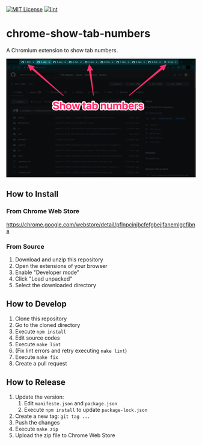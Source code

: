 [![MIT License](https://img.shields.io/badge/license-MIT-blue.svg)](LICENSE)
[![lint](https://github.com/kg8m/chrome-show-tab-numbers/actions/workflows/lint.yml/badge.svg)](https://github.com/kg8m/chrome-show-tab-numbers/actions/workflows/lint.yml)

chrome-show-tab-numbers
==================================================

A Chromium extension to show tab numbers.

![Screenshot](assets/screenshot.png)


How to Install
--------------------------------------------------

### From Chrome Web Store

https://chrome.google.com/webstore/detail/pflnpcinjbcfefgbejjfanemlgcfjbna


### From Source

1. Download and unzip this repository
1. Open the extensions of your browser
1. Enable "Developer mode"
1. Click "Load unpacked"
1. Select the downloaded directory


How to Develop
--------------------------------------------------

1. Clone this repository
1. Go to the cloned directory
1. Execute `npm install`
1. Edit source codes
1. Execute `make lint`
1. (Fix lint errors and retry executing `make lint`)
1. Execute `make fix`
1. Create a pull request


How to Release
--------------------------------------------------

1. Update the version:
   1. Edit `manifeste.json` and `package.json`
   1. Execute `npm install` to update `package-lock.json`
1. Create a new tag: `git tag ...`
1. Push the changes
1. Execute `make zip`
1. Upload the zip file to Chrome Web Store
